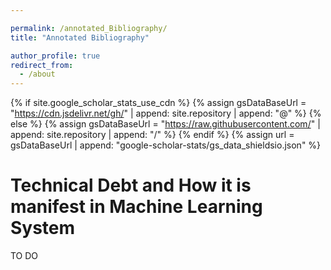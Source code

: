 ```yaml
---

permalink: /annotated_Bibliography/
title: "Annotated Bibliography"

author_profile: true
redirect_from: 
  - /about
---
```

<!--{% include_relative subnav.md %} -->

{% if site.google_scholar_stats_use_cdn %}
{% assign gsDataBaseUrl = "https://cdn.jsdelivr.net/gh/" | append: site.repository | append: "@" %}
{% else %}
{% assign gsDataBaseUrl = "https://raw.githubusercontent.com/" | append: site.repository | append: "/" %}
{% endif %}
{% assign url = gsDataBaseUrl | append: "google-scholar-stats/gs_data_shieldsio.json" %}

<span class='anchor' id='about-me'></span>



# Technical Debt and How it is manifest in Machine Learning System

<!-- <div style="font-size: 28px; font-weight: bold;">
  <a href="https://www.linkedin.com/pulse/places-my-heart-acknowledgements-28th-aug-2024-chufeng-beza-jiang-ummse/" style="font-size: 16px; font-weight: bold;">PLACES IN MY HEART - ACKNOWLEDGEMENTS (28th Aug, 2024)</a>
</div> -->

TO DO

